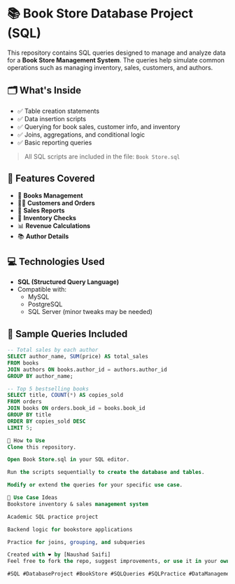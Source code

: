 # 📚 Book Store Database Project (SQL)

This repository contains SQL queries designed to manage and analyze data for a **Book Store Management System**. 
The queries help simulate common operations such as managing inventory, sales, customers, and authors.

## 🗂️ What's Inside

- ✅ Table creation statements
- ✅ Data insertion scripts
- ✅ Querying for book sales, customer info, and inventory
- ✅ Joins, aggregations, and conditional logic
- ✅ Basic reporting queries

> All SQL scripts are included in the file: `Book Store.sql`

## 🔧 Features Covered

- 📘 **Books Management**
- 🧑‍💼 **Customers and Orders**
- 🧾 **Sales Reports**
- 🛒 **Inventory Checks**
- 📊 **Revenue Calculations**
- 📚 **Author Details**

## 💻 Technologies Used

- **SQL (Structured Query Language)**
- Compatible with:
  - MySQL
  - PostgreSQL
  - SQL Server (minor tweaks may be needed)

## 📌 Sample Queries Included

```sql
-- Total sales by each author
SELECT author_name, SUM(price) AS total_sales
FROM books
JOIN authors ON books.author_id = authors.author_id
GROUP BY author_name;

-- Top 5 bestselling books
SELECT title, COUNT(*) AS copies_sold
FROM orders
JOIN books ON orders.book_id = books.book_id
GROUP BY title
ORDER BY copies_sold DESC
LIMIT 5;

📁 How to Use
Clone this repository.

Open Book Store.sql in your SQL editor.

Run the scripts sequentially to create the database and tables.

Modify or extend the queries for your specific use case.

🚀 Use Case Ideas
Bookstore inventory & sales management system

Academic SQL practice project

Backend logic for bookstore applications

Practice for joins, grouping, and subqueries

Created with ❤️ by [Naushad Saifi]
Feel free to fork the repo, suggest improvements, or use it in your own projects.

#SQL #DatabaseProject #BookStore #SQLQueries #SQLPractice #DataManagement #BookStoreDB #GitHubProjects

